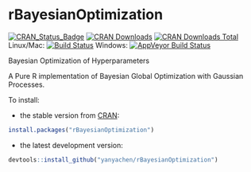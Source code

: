 # rBayesianOptimization

[![CRAN_Status_Badge](https://www.r-pkg.org/badges/version/rBayesianOptimization)](https://CRAN.R-project.org/package=rBayesianOptimization)
[![CRAN Downloads](https://cranlogs.r-pkg.org/badges/rBayesianOptimization)](https://CRAN.R-project.org/package=rBayesianOptimization)
[![CRAN Downloads Total](https://cranlogs.r-pkg.org/badges/grand-total/rBayesianOptimization?color=brightgreen)](https://CRAN.R-project.org/package=rBayesianOptimization)
Linux/Mac: [![Build Status](https://travis-ci.org/yanyachen/rBayesianOptimization.svg)](https://travis-ci.org/yanyachen/rBayesianOptimization)
Windows: [![AppVeyor Build Status](https://ci.appveyor.com/api/projects/status/github/yanyachen/rBayesianOptimization?branch=master&svg=true)](https://ci.appveyor.com/project/yanyachen/rBayesianOptimization)

Bayesian Optimization of Hyperparameters  

A Pure R implementation of Bayesian Global Optimization with Gaussian Processes.  

To install:  
* the stable version from [CRAN](https://CRAN.R-project.org/package=rBayesianOptimization):
```r
install.packages("rBayesianOptimization")
```

* the latest development version:  
```r
devtools::install_github("yanyachen/rBayesianOptimization")
```
